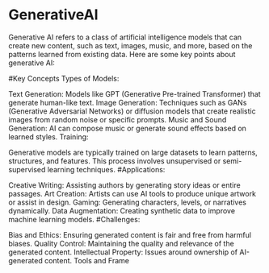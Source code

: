 # GenerativeAI
Generative AI refers to a class of artificial intelligence models that can create new content, such as text, images, music, and more, based on the patterns learned from existing data. Here are some key points about generative AI:

#Key Concepts
Types of Models:

Text Generation: Models like GPT (Generative Pre-trained Transformer) that generate human-like text.
Image Generation: Techniques such as GANs (Generative Adversarial Networks) or diffusion models that create realistic images from random noise or specific prompts.
Music and Sound Generation: AI can compose music or generate sound effects based on learned styles.
Training:

Generative models are typically trained on large datasets to learn patterns, structures, and features. This process involves unsupervised or semi-supervised learning techniques.
#Applications:

Creative Writing: Assisting authors by generating story ideas or entire passages.
Art Creation: Artists can use AI tools to produce unique artwork or assist in design.
Gaming: Generating characters, levels, or narratives dynamically.
Data Augmentation: Creating synthetic data to improve machine learning models.
#Challenges:

Bias and Ethics: Ensuring generated content is fair and free from harmful biases.
Quality Control: Maintaining the quality and relevance of the generated content.
Intellectual Property: Issues around ownership of AI-generated content.
Tools and Frame
